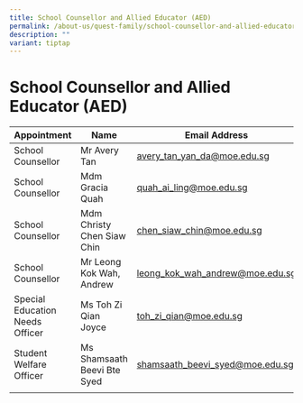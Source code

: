```yaml
---
title: School Counsellor and Allied Educator (AED)
permalink: /about-us/quest-family/school-counsellor-and-allied-educator-aed/
description: ""
variant: tiptap
---
```

School Counsellor and Allied Educator (AED)
===========================================

| Appointment |Name | Email Address |
| -------- | -------- | -------- |
| School Counsellor  | Mr Avery Tan| <a href="mailto: avery_tan_yan_da@moe.edu.sg"> avery_tan_yan_da@moe.edu.sg </a>      |
| School Counsellor  | Mdm Gracia Quah| <a href="mailto: quah_ai_ling@moe.edu.sg"> quah_ai_ling@moe.edu.sg </a>      |
| School Counsellor  | Mdm Christy Chen Siaw Chin| <a href="mailto: chen_siaw_chin@moe.edu.sg"> chen_siaw_chin@moe.edu.sg </a>      |
| School Counsellor  | Mr Leong Kok Wah, Andrew | <a href="mailto: leong_kok_wah_andrew@moe.edu.sg"> leong_kok_wah_andrew@moe.edu.sg </a>      |
| Special Education Needs Officer  | Ms Toh Zi Qian Joyce| <a href="mailto: toh_zi_qian@moe.edu.sg"> toh_zi_qian@moe.edu.sg </a>      |
| Student Welfare Officer  | Ms Shamsaath Beevi Bte Syed| <a href="mailto: shamsaath_beevi_syed@moe.edu.sg"> shamsaath_beevi_syed@moe.edu.sg </a>      |
| | | |